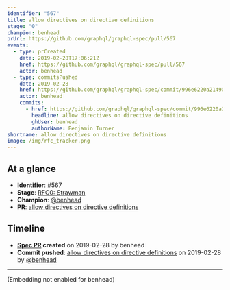 ```yaml
---
identifier: "567"
title: allow directives on directive definitions
stage: "0"
champion: benhead
prUrl: https://github.com/graphql/graphql-spec/pull/567
events:
  - type: prCreated
    date: 2019-02-28T17:06:21Z
    href: https://github.com/graphql/graphql-spec/pull/567
    actor: benhead
  - type: commitsPushed
    date: 2019-02-28
    href: https://github.com/graphql/graphql-spec/commit/996e6220a2149032c5791196c92199e34ac1b300
    actor: benhead
    commits:
      - href: https://github.com/graphql/graphql-spec/commit/996e6220a2149032c5791196c92199e34ac1b300
        headline: allow directives on directive definitions
        ghUser: benhead
        authorName: Benjamin Turner
shortname: allow directives on directive definitions
image: /img/rfc_tracker.png
---
```


## At a glance

- **Identifier**: #567
- **Stage**: [RFC0: Strawman](https://github.com/graphql/graphql-spec/blob/main/CONTRIBUTING.md#stage-0-strawman)
- **Champion**: [@benhead](https://github.com/benhead)
- **PR**: [allow directives on directive definitions](https://github.com/graphql/graphql-spec/pull/567)

<!-- BEGIN_CUSTOM_TEXT -->



<!-- END_CUSTOM_TEXT -->

## Timeline

- **[Spec PR](https://github.com/graphql/graphql-spec/pull/567) created** on 2019-02-28 by benhead
- **Commit pushed**: [allow directives on directive definitions](https://github.com/graphql/graphql-spec/commit/996e6220a2149032c5791196c92199e34ac1b300) on 2019-02-28 by [@benhead](https://github.com/benhead)

<!-- VERBATIM -->

---

(Embedding not enabled for benhead)
